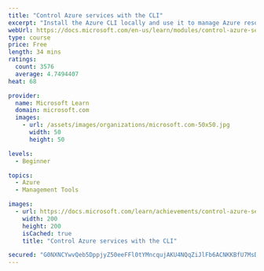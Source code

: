 ```yaml
---
title: "Control Azure services with the CLI"
excerpt: "Install the Azure CLI locally and use it to manage Azure resources."
webUrl: https://docs.microsoft.com/en-us/learn/modules/control-azure-services-with-cli/
type: course
price: Free
length: 34 mins
ratings:
  count: 3576
  average: 4.7494407
heat: 68

provider:
  name: Microsoft Learn
  domain: microsoft.com
  images:
    - url: /assets/images/organizations/microsoft.com-50x50.jpg
      width: 50
      height: 50

levels:
  - Beginner

topics:
  - Azure
  - Management Tools

images:
  - url: https://docs.microsoft.com/learn/achievements/control-azure-services-with-cli-social.png
    width: 200
    height: 200
    isCached: true
    title: "Control Azure services with the CLI"

secured: "G0NXNCYwvQeb5DppjyZ50eeFFl0tYMncqujAKU4NQqZiJlFb6ACNKKBfU7MsDx5B09yxVM3UwyGGOVmhvseYSNyFWA8cQogPckFiqNF/uE4X14Yh4SqR6fFUaaey7tvOV+hWSAtGy3MzJTh7KH+G0gjsJuXWztGZW2CkdiDhSBCvMVeRZwE3WnqY0QpWQGfJXotw3AK57J46eTXTZp5CeW34RboXBLWAyR1Jo/NSRHLVqBj+GQ5sndTl0TOFIyei5otuINCUMBcDcGJzCfWeJA9/+r27r8zll9mMMiQt/wVTP1AQmj1scg44W+CwldxiCcLsFVAXzFnIbsUOVNMEcRu6KCIJ3N25FaztiHmGlxZ232X5miwMnMpxOvZRgz4yuuQdsFnQLmu5jlJrPvKRbg==;ICOxOY2HWx1AXrFa3Ptbnw=="
---
```


